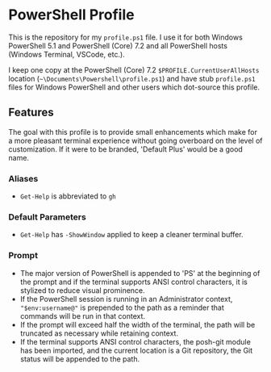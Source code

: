 # PowerShell Profile

This is the repository for my `profile.ps1` file. I use it for both Windows
PowerShell 5.1 and PowerShell (Core) 7.2 and all PowerShell hosts (Windows
Terminal, VSCode, etc.).

I keep one copy at the PowerShell (Core) 7.2 `$PROFILE.CurrentUserAllHosts`
location (`~\Documents\Powershell\profile.ps1`) and have stub `profile.ps1`
files for Windows PowerShell and other users which dot-source this profile.

## Features

The goal with this profile is to provide small enhancements which make for a
more pleasant terminal experience without going overboard on the level of
customization. If it were to be branded, 'Default Plus' would be a good name.

### Aliases

- `Get-Help` is abbreviated to `gh`

### Default Parameters

- `Get-Help` has `-ShowWindow` applied to keep a cleaner terminal buffer.

### Prompt

- The major version of PowerShell is appended to 'PS' at the beginning of the
  prompt and if the terminal supports ANSI control characters, it is stylized to
  reduce visual prominence.
- If the PowerShell session is running in an Administrator context,
  `"$env:username@"` is prepended to the path as a reminder that commands will
  be run in that context.
- If the prompt will exceed half the width of the terminal, the path will be
  truncated as necessary while retaining context.
- If the terminal supports ANSI control characters, the posh-git module has been
  imported, and the current location is a Git repository, the Git status will be
  appended to the path.
  